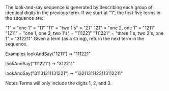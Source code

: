 The look-and-say sequence is generated by describing each group of identical digits in the previous term. If we start at "1", the first five terms in the sequence are:

"1" = "one 1" = "11"
"11" = "two 1's" = "21"
"21" = "one 2, one 1" = "1211"
"1211" = "one 1, one 2, two 1's" = "111221"
"111221" = "three 1's, two 2's, one 1" = "312211"
Given a term (as a string), return the next term in the sequence.

Examples
lookAndSay("1211") ➞ "111221"

lookAndSay("111221") ➞ "312211"

lookAndSay("31131211131221") ➞ "13211311123113112211"

Notes
Terms will only include the digits 1, 2, and 3.